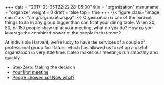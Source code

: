 +++
date = "2017-03-05T22:22:28-05:00"
title = "organization"
menuname = "organize"
weight = 0
draft = false
top = true
+++
{{< figure class="image main" src="/img/organization.jpg" >}}
Organization is one of the hardest things to do in any group bigger than can
fit at your dining table.  When 30, 50, or 150 people show up at your meeting,
what do you do?  How do you leverage the combined power of the people in that
room?

At Indivisible Harvard, we're lucky to have the services of a couple of
professional group facilitators, which has allowed us to set up a useful
organization in very little time.  It also makes our meetings run smoothly and
quickly. 

* <a href="#step-zero">Step Zero: Making the decision</a>
* <a href="#first-meeting">Your first meeting</a>
* <a href="#now-what">People showed up! Now what?</a>